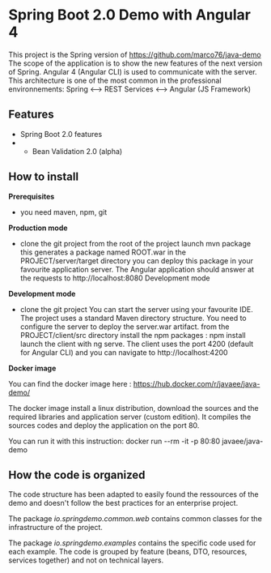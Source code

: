 # Spring Boot 2.0 Demo with Angular 4

This project is the Spring version of https://github.com/marco76/java-demo
The scope of the application is to show the new features of the next version of Spring.
Angular 4 (Angular CLI) is used to communicate with the server.
This architecture is one of the most common in the professional environnements:
Spring <--> REST Services <--> Angular (JS Framework)


## Features


- Spring Boot 2.0 features
- - Bean Validation 2.0 (alpha)

## How to install

__Prerequisites__

- you need maven, npm, git

__Production mode__

- clone the git project
from the root of the project launch mvn package this generates a package named ROOT.war in the PROJECT/server/target directory
you can deploy this package in your favourite application server. The Angular application should answer at the requests to http://localhost:8080
Development mode

__Development mode__

- clone the git project
You can start the server using your favourite IDE. The project uses a standard Maven directory structure. You need to configure the server to deploy the server.war artifact.
from the PROJECT/client/src directory install the npm packages : npm install
launch the client with ng serve. The client uses the port 4200 (default for Angular CLI) and you can navigate to http://localhost:4200

__Docker image__
 
 You can find the docker image here : https://hub.docker.com/r/javaee/java-demo/
 
 The docker image install a linux distribution, download the sources and the required libraries and application server (custom edition).
 It compiles the sources codes and deploy the application on the port 80.
 
 You can run it with this instruction: docker run --rm -it -p 80:80  javaee/java-demo
 
## How the code is organized
The code structure has been adapted to easily found the ressources of the demo and doesn't follow the best practices for an enterprise project.

The package _io.springdemo.common.web_ contains common classes for the infrastructure of the project.

The package _io.springdemo.examples_ contains the specific code used for each example. The code is grouped by feature (beans, DTO, resources, services together) and not on technical layers.